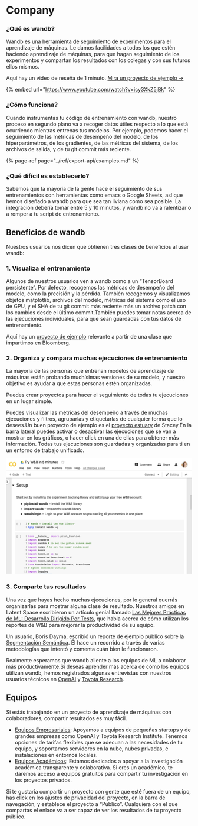 # Company

### ¿Qué es wandb?

Wandb es una herramienta de seguimiento de experimentos para el aprendizaje de máquinas. Le damos facilidades a todos los que estén haciendo aprendizaje de máquinas, para que hagan seguimiento de los experimentos y compartan los resultados con los colegas y con sus futuros ellos mismos.

Aquí hay un video de reseña de 1 minuto. [Mira un proyecto de ejemplo →](https://app.wandb.ai/stacey/estuary)

{% embed url="https://www.youtube.com/watch?v=icy3XkZ5jBk" %}

###  ¿Cómo funciona?

Cuando instrumentas tu código de entrenamiento con wandb, nuestro proceso en segundo plano va a recoger datos útiles respecto a lo que está ocurriendo mientras entrenas tus modelos. Por ejemplo, podemos hacer el seguimiento de las métricas de desempeño del modelo, de los hiperparámetros, de los gradientes, de las métricas del sistema, de los archivos de salida, y de tu git commit más reciente.

{% page-ref page="../ref/export-api/examples.md" %}

### ¿Qué difícil es establecerlo?

Sabemos que la mayoría de la gente hace el seguimiento de sus entrenamientos con herramientas como emacs o Google Sheets, así que hemos diseñado a wandb para que sea tan liviana como sea posible. La integración debería tomar entre 5 y 10 minutos, y wandb no va a ralentizar o a romper a tu script de entrenamiento.

## Beneficios de wandb

Nuestros usuarios nos dicen que obtienen tres clases de beneficios al usar wandb:

### 1.  Visualiza el entrenamiento

Algunos de nuestros usuarios ven a wandb como a un “TensorBoard persistente”. Por defecto, recogemos las métricas de desempeño del modelo, como la precisión y la pérdida. También recogemos y visualizamos objetos matplotlib, archivos del modelo, métricas del sistema como el uso de GPU, y el SHA de tu git commit más reciente más un archivo patch con los cambios desde el último commit.También puedes tomar notas acerca de las ejecuciones individuales, para que sean guardadas con tus datos de entrenamiento. 

Aquí hay un [proyecto de ejemplo](https://app.wandb.ai/bloomberg-class/imdb-classifier/runs/2tc2fm99/overview) relevante a partir de una clase que impartimos en Bloomberg.

### 2. Organiza y compara muchas ejecuciones de entrenamiento

La mayoría de las personas que entrenan modelos de aprendizaje de máquinas están probando muchísimas versiones de su modelo, y nuestro objetivo es ayudar a que estas personas estén organizadas.

Puedes crear proyectos para hacer el seguimiento de todas tu ejecuciones en un lugar simple. 

Puedes visualizar las métricas del desempeño a través de muchas ejecuciones y filtros, agruparlas y etiquetarlas de cualquier forma que lo desees.Un buen proyecto de ejemplo es el [proyecto estuary](https://app.wandb.ai/stacey/estuary) de Stacey.En la barra lateral puedes activar o desactivar las ejecuciones que se van a mostrar en los gráficos, o hacer click en una de ellas para obtener más información. Todas tus ejecuciones son guardadas y organizadas para ti en un entorno de trabajo unificado.



![](../.gitbook/assets/image%20%2885%29%20%281%29%20%282%29%20%283%29%20%283%29%20%283%29%20%283%29%20%283%29.png)

### 3. Comparte tus resultados

Una vez que hayas hecho muchas ejecuciones, por lo general querrás organizarlas para mostrar alguna clase de resultado. Nuestros amigos en Latent Space escribieron un artículo genial llamado [Las Mejores Prácticas de ML: Desarrollo Dirigido Por Tests](https://www.wandb.com/articles/ml-best-practices-test-driven-development), que habla acerca de cómo utilizan los reportes de W&B para mejorar la productividad de su equipo.

Un usuario, Boris Dayma, escribió un reporte de ejemplo público sobre la [Segmentación Semántica](https://app.wandb.ai/borisd13/semantic-segmentation/reports?view=borisd13%2FSemantic%20Segmentation%20Report). Él hace un recorrido a través de varias metodologías que intentó y comenta cuán bien le funcionaron.

Realmente esperamos que wandb aliente a los equipos de ML a colaborar más productivamente.Si deseas aprender más acerca de cómo los equipos utilizan wandb, hemos registrados algunas entrevistas con nuestros usuarios técnicos en [OpenAI](https://www.wandb.com/articles/why-experiment-tracking-is-crucial-to-openai) y [Toyota Research](https://www.youtube.com/watch?v=CaQCw-DKiO8).

## Equipos

Si estás trabajando en un proyecto de aprendizaje de máquinas con colaboradores, compartir resultados es muy fácil.

* [Equipos Empresariales](https://www.wandb.com/pricing): Apoyamos a equipos de pequeñas startups y de grandes empresas como OpenAI y Toyota Research Institute. Tenemos opciones de tarifas flexibles que se adecuan a las necesidades de tu equipo, y soportamos servidores en la nube, nubes privadas, e instalaciones en entornos locales.
* [Equipos Académicos](https://www.wandb.com/academic): Estamos dedicados a apoyar a la investigación académica transparente y colaborativa. Si eres un académico, te daremos acceso a equipos gratuitos para compartir tu investigación en los proyectos privados.

Si te gustaría compartir un proyecto con gente que esté fuera de un equipo, has click en los ajustes de privacidad del proyecto, en la barra de navegación, y establece el proyecto a “Público”. Cualquiera con el que compartas el enlace va a ser capaz de ver los resultados de tu proyecto público.

